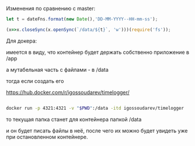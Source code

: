 Изменения по сравнению с master:


```JavaScript
let t = dateFns.format(new Date(),'DD-MM-YYYY--HH-mm-ss');  

(x=>x.closeSync(x.openSync(`/data/${t}`, 'w')))(require('fs'));

```

Для докера: 

имеется в виду, что контейнер будет держать собственно приложение в /app

а мутабельная часть с файлами - в /data

тогда если создать его

https://hub.docker.com/r/igossoudarev/timelogger/

```sh

docker run -p 4321:4321 -v "$PWD":/data -itd igossoudarev/timelogger

```

то текущая папка станет для контейнера папкой /data

и он будет писать файлы в неё, после чего их можно будет увидеть уже при остановленном контейнере.




